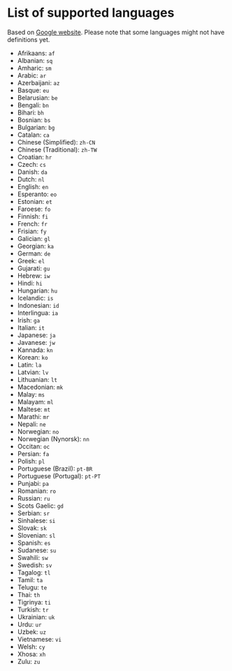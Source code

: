 # List of supported languages
Based on [Google website](https://developers.google.com/custom-search/docs/xml_results_appendices#supported-interface-languages).
Please note that some languages might not have definitions yet.

- Afrikaans: ```af```
- Albanian:	```sq```
- Amharic: ```sm```
- Arabic: ```ar```
- Azerbaijani: ```az```
- Basque: ```eu```
- Belarusian: ```be```
- Bengali: ```bn```
- Bihari: ```bh```
- Bosnian: ```bs```
- Bulgarian: ```bg```
- Catalan: ```ca```
- Chinese (Simplified): ```zh-CN```
- Chinese (Traditional): ```zh-TW```
- Croatian: ```hr```
- Czech: ```cs```
- Danish: ```da```
- Dutch: ```nl```
- English: ```en```
- Esperanto: ```eo```
- Estonian: ```et```
- Faroese: ```fo```
- Finnish: ```fi```
- French: ```fr```
- Frisian: ```fy```
- Galician: ```gl```
- Georgian: ```ka```
- German: ```de```
- Greek: ```el```
- Gujarati: ```gu```
- Hebrew: ```iw```
- Hindi: ```hi```
- Hungarian: ```hu```
- Icelandic: ```is```
- Indonesian: ```id```
- Interlingua: ```ia```
- Irish: ```ga```
- Italian: ```it```
- Japanese: ```ja```
- Javanese: ```jw```
- Kannada: ```kn```
- Korean: ```ko```
- Latin: ```la```
- Latvian: ```lv```
- Lithuanian: ```lt```
- Macedonian: ```mk```
- Malay: ```ms```
- Malayam: ```ml```
- Maltese: ```mt```
- Marathi: ```mr```
- Nepali: ```ne```
- Norwegian: ```no```
- Norwegian (Nynorsk): ```nn```
- Occitan: ```oc```
- Persian: ```fa```
- Polish: ```pl```
- Portuguese (Brazil): ```pt-BR```
- Portuguese (Portugal): ```pt-PT```
- Punjabi: ```pa```
- Romanian: ```ro```
- Russian: ```ru```
- Scots Gaelic: ```gd```
- Serbian: ```sr```
- Sinhalese: ```si```
- Slovak: ```sk```
- Slovenian: ```sl```
- Spanish: ```es```
- Sudanese: ```su```
- Swahili: ```sw```
- Swedish: ```sv```
- Tagalog: ```tl```
- Tamil: ```ta```
- Telugu: ```te```
- Thai: ```th```
- Tigrinya: ```ti```
- Turkish: ```tr```
- Ukrainian: ```uk```
- Urdu: ```ur```
- Uzbek: ```uz```
- Vietnamese: ```vi```
- Welsh: ```cy```
- Xhosa: ```xh```
- Zulu: ```zu```